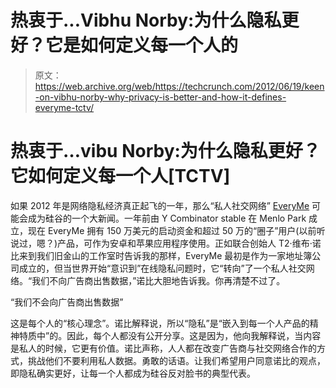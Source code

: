 # 热衷于...Vibhu Norby:为什么隐私更好？它是如何定义每一个人的

> 原文：<https://web.archive.org/web/https://techcrunch.com/2012/06/19/keen-on-vibhu-norby-why-privacy-is-better-and-how-it-defines-everyme-tctv/>

# 热衷于…vibu Norby:为什么隐私更好？它如何定义每一个人[TCTV]

如果 2012 年是网络隐私经济真正起飞的一年，那么“私人社交网络” [EveryMe](https://web.archive.org/web/20221205193135/https://everyme.com/) 可能会成为硅谷的一个大新闻。一年前由 Y Combinator stable 在 Menlo Park 成立，现在 EveryMe 拥有 150 万美元的启动资金和超过 50 万的“圈子”用户(以前听说过，嗯？)产品，可作为安卓和苹果应用程序使用。正如联合创始人 T2·维布·诺比来到我们旧金山的工作室时告诉我的那样，EveryMe 最初是作为一家地址簿公司成立的，但当世界开始“意识到”在线隐私问题时，它“转向”了一个私人社交网络。“我们不向广告商出售数据，”诺比大胆地告诉我。你再清楚不过了。

“我们不会向广告商出售数据”

这是每个人的“核心理念”。诺比解释说，所以“隐私”是“嵌入到每一个人产品的精神特质中”的。因此，每个人都没有公开分享。这是因为，他向我解释说，当内容是私人的时候，它更有价值。诺比声称，人人都在改变广告商与社交网络合作的方式，挑战他们不要利用私人数据。勇敢的话语。让我们希望用户同意诺比的观点，即隐私确实更好，让每一个人都成为硅谷反对脸书的典型代表。